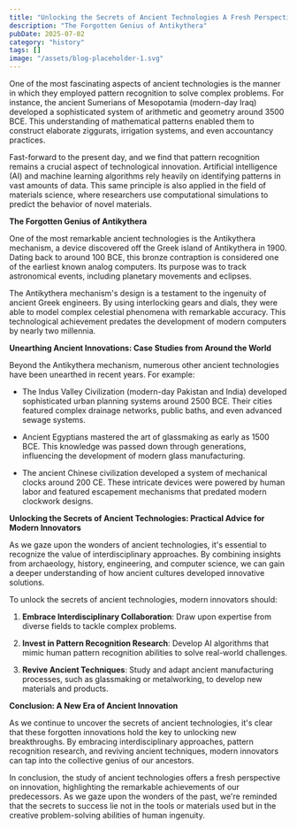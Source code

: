 ```yaml
---
title: "Unlocking the Secrets of Ancient Technologies A Fresh Perspective on Forgotten Innovations"
description: "The Forgotten Genius of Antikythera"
pubDate: 2025-07-02
category: "history"
tags: []
image: "/assets/blog-placeholder-1.svg"
---
```


One of the most fascinating aspects of ancient technologies is the manner in which they employed pattern recognition to solve complex problems. For instance, the ancient Sumerians of Mesopotamia (modern-day Iraq) developed a sophisticated system of arithmetic and geometry around 3500 BCE. This understanding of mathematical patterns enabled them to construct elaborate ziggurats, irrigation systems, and even accountancy practices.

Fast-forward to the present day, and we find that pattern recognition remains a crucial aspect of technological innovation. Artificial intelligence (AI) and machine learning algorithms rely heavily on identifying patterns in vast amounts of data. This same principle is also applied in the field of materials science, where researchers use computational simulations to predict the behavior of novel materials.

**The Forgotten Genius of Antikythera**

One of the most remarkable ancient technologies is the Antikythera mechanism, a device discovered off the Greek island of Antikythera in 1900. Dating back to around 100 BCE, this bronze contraption is considered one of the earliest known analog computers. Its purpose was to track astronomical events, including planetary movements and eclipses.

The Antikythera mechanism's design is a testament to the ingenuity of ancient Greek engineers. By using interlocking gears and dials, they were able to model complex celestial phenomena with remarkable accuracy. This technological achievement predates the development of modern computers by nearly two millennia.

**Unearthing Ancient Innovations: Case Studies from Around the World**

Beyond the Antikythera mechanism, numerous other ancient technologies have been unearthed in recent years. For example:

* The Indus Valley Civilization (modern-day Pakistan and India) developed sophisticated urban planning systems around 2500 BCE. Their cities featured complex drainage networks, public baths, and even advanced sewage systems.

* Ancient Egyptians mastered the art of glassmaking as early as 1500 BCE. This knowledge was passed down through generations, influencing the development of modern glass manufacturing.

* The ancient Chinese civilization developed a system of mechanical clocks around 200 CE. These intricate devices were powered by human labor and featured escapement mechanisms that predated modern clockwork designs.

**Unlocking the Secrets of Ancient Technologies: Practical Advice for Modern Innovators**

As we gaze upon the wonders of ancient technologies, it's essential to recognize the value of interdisciplinary approaches. By combining insights from archaeology, history, engineering, and computer science, we can gain a deeper understanding of how ancient cultures developed innovative solutions.

To unlock the secrets of ancient technologies, modern innovators should:

1. **Embrace Interdisciplinary Collaboration**: Draw upon expertise from diverse fields to tackle complex problems.

2. **Invest in Pattern Recognition Research**: Develop AI algorithms that mimic human pattern recognition abilities to solve real-world challenges.

3. **Revive Ancient Techniques**: Study and adapt ancient manufacturing processes, such as glassmaking or metalworking, to develop new materials and products.

**Conclusion: A New Era of Ancient Innovation**

As we continue to uncover the secrets of ancient technologies, it's clear that these forgotten innovations hold the key to unlocking new breakthroughs. By embracing interdisciplinary approaches, pattern recognition research, and reviving ancient techniques, modern innovators can tap into the collective genius of our ancestors.

In conclusion, the study of ancient technologies offers a fresh perspective on innovation, highlighting the remarkable achievements of our predecessors. As we gaze upon the wonders of the past, we're reminded that the secrets to success lie not in the tools or materials used but in the creative problem-solving abilities of human ingenuity.